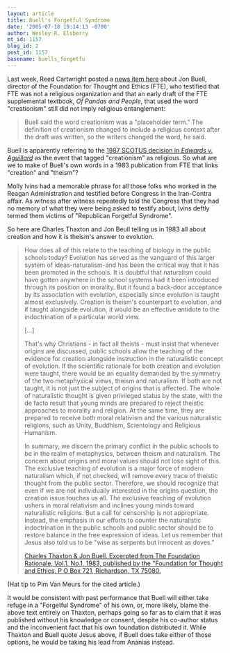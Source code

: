 ```yaml
---
layout: article
title: Buell's Forgetful Syndrome
date: '2005-07-18 19:14:13 -0700'
author: Wesley R. Elsberry
mt_id: 1157
blog_id: 2
post_id: 1157
basename: buells_forgetfu
---
```

Last week, Reed Cartwright posted a [news item here](http://www.pandasthumb.org/archives/2005/07/creationist_cre.html) about Jon Buell, director of the Foundation for Thought and Ethics (FTE), who testified that FTE was not a religious organization and that an early draft of the FTE supplemental textbook, _Of Pandas and People_, that used the word "creationism" still did not imply religious entanglement:

> Buell said the word creationism was a "placeholder term." The definition of creationism changed to include a religious context after the draft was written, so the writers changed the word, he said.

Buell is apparently referring to the [1987 SCOTUS decision in _Edwards v. Aguillard_](http://www.talkorigins.org/faqs/edwards-v-aguillard.html) as the event that tagged "creationism" as religious. So what are we to make of Buell's own words in a 1983 publication from FTE that links "creation" and "theism"?

Molly Ivins had a memorable phrase for all those folks who worked in the Reagan Administration and testified before Congress in the Iran-Contra affair. As witness after witness repeatedly told the Congress that they had no memory of what they were being asked to testify about, Ivins deftly termed them victims of "Republican Forgetful Syndrome". 

So here are Charles Thaxton and Jon Beull telling us in 1983 all about creation and how it is theism's answer to evolution.

> How does all of this relate to the teaching of biology in the public schools today? Evolution has served as the vanguard of this larger system of ideas-naturalism-and has been the critical way that it has been promoted in the schools. It is doubtful that naturalism could have gotten anywhere in the school systems had it been introduced through its position on morality. But it found a back-door acceptance by its association with evolution, especially since evolution is taught almost exclusively. Creation is theism's counterpart to evolution, and if taught alongside evolution, it would be an effective antidote to the indoctrination of a particular world view.
> 
> \[...\]
> 
> That's why Christians - in fact all theists - must insist that whenever origins are discussed, public schools allow the teaching of the evidence for creation alongside instruction in the naturalistic concept of evolution. If the scientific rationale for both creation and evolution were taught, there would be an equality demanded by the symmetry of the two metaphysical views, theism and naturalism. If both are not taught, it is not just the subject of origins that is affected. The whole of naturalistic thought is given privileged status by the state, with the de facto result that young minds are prepared to reject theistic approaches to morality and religion. At the same time, they are prepared to receive both moral relativism and the various naturalistic religions, such as Unity, Buddhism, Scientology and Religious Humanism.
> 
> In summary, we discern the primary conflict in the public schools to be in the realm of metaphysics, between theism and naturalism. The concern about origins and moral values should not lose sight of this. The exclusive teaching of evolution is a major force of modern naturalism which, if not checked, will remove every trace of theistic thought from the public sector. Therefore, we should recognize that even if we are not individually interested in the origins question, the creation issue touches us all. The exclusive teaching of evolution ushers in moral relativism and inclines young minds toward naturalistic religions. But a call for censorship is not appropriate. Instead, the emphasis in our efforts to counter the naturalistic indoctrination in the public schools and public sector should be to restore balance in the free expression of ideas. Let us remember that Jesus also told us to be "wise as serpents but innocent as doves."
> 
> [Charles Thaxton & Jon Buell. Excerpted from The Foundation Rationale, Vol.1, No.1, 1983, published by the
> "Foundation for Thought and Ethics, P O Box 721, Richardson, TX 75080.](http://www.creationism.org/csshs/v15n3p23.htm)

(Hat tip to Pim Van Meurs for the cited article.)

It would be consistent with past performance that Buell will either take refuge in a "Forgetful Syndrome" of his own, or, more likely, blame the above text entirely on Thaxton, perhaps going so far as to claim that it was published without his knowledge or consent, despite his co-author status and the inconvenient fact that his own foundation distributed it. While Thaxton and Buell quote Jesus above, if Buell does take either of those options, he would be taking his lead from Ananias instead.
